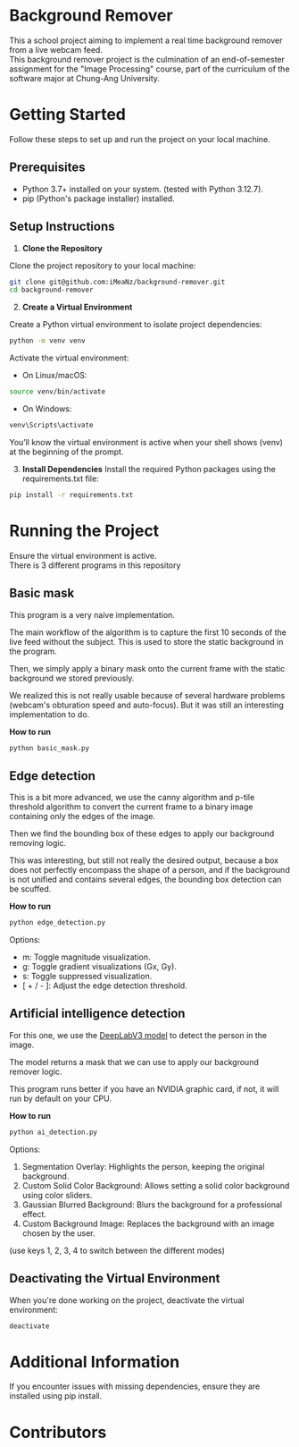 # Background Remover
This a school project aiming to implement a real time background remover from a live webcam feed.  
This background remover project is the culmination of an end-of-semester assignment for the "Image Processing" course, part of the curriculum of the software major at Chung-Ang University. 


# Getting Started
Follow these steps to set up and run the project on your local machine.

## Prerequisites
- Python 3.7+ installed on your system. (tested with Python 3.12.7).
- pip (Python's package installer) installed.
## Setup Instructions

1. **Clone the Repository**
 

Clone the project repository to your local machine:

```bash
git clone git@github.com:iMeaNz/background-remover.git
cd background-remover
```
2. **Create a Virtual Environment**


Create a Python virtual environment to isolate project dependencies:

```bash
python -m venv venv
```
Activate the virtual environment:

- On Linux/macOS:
```bash
source venv/bin/activate
```
- On Windows:
```bash
venv\Scripts\activate
```
You’ll know the virtual environment is active when your shell shows (venv) at the beginning of the prompt.

3. **Install Dependencies**
Install the required Python packages using the requirements.txt file:

```bash
pip install -r requirements.txt
```
# Running the Project
Ensure the virtual environment is active.  
There is 3 different programs in this repository
## Basic mask
This program is a very naive implementation.

The main workflow of the algorithm is to capture the first 10 seconds of the live feed without the subject. This is used to store the static background in the program.  

Then, we simply apply a binary mask onto the current frame with the static background we stored previously.  

We realized this is not really usable because of several hardware problems (webcam's obturation speed and auto-focus). But it was still an interesting implementation to do.

**How to run**
```bash
python basic_mask.py
```

## Edge detection
This is a bit more advanced, we use the canny algorithm and p-tile threshold algorithm to convert the current frame to a binary image containing only the edges of the image.  

Then we find the bounding box of these edges to apply our background removing logic.  

This was interesting, but still not really the desired output, because a box does not perfectly encompass the shape of a person, and if the background is not unified and contains several edges, the bounding box detection can be scuffed.

**How to run**
```bash
python edge_detection.py
```

Options:
 - m: Toggle magnitude visualization.
 - g: Toggle gradient visualizations (Gx, Gy).
 - s: Toggle suppressed visualization.
 - [ + / - ]: Adjust the edge detection threshold.

## Artificial intelligence detection
For this one, we use the [DeepLabV3 model](https://pytorch.org/hub/pytorch_vision_deeplabv3_resnet101/) to detect the person in the image.

The model returns a mask that we can use to apply our background remover logic.

This program runs better if you have an NVIDIA graphic card, if not, it will run by default on your CPU.

**How to run**
```bash
python ai_detection.py
```
Options:

1. Segmentation Overlay: Highlights the person, keeping the original background.
2. Custom Solid Color Background: Allows setting a solid color background using color sliders.
3. Gaussian Blurred Background: Blurs the background for a professional effect.
4. Custom Background Image: Replaces the background with an image chosen by the user.

(use keys 1, 2, 3, 4 to switch between the different modes)

## Deactivating the Virtual Environment
When you're done working on the project, deactivate the virtual environment:

```bash
deactivate
```
# Additional Information

If you encounter issues with missing dependencies, ensure they are installed using pip install.

# Contributors
